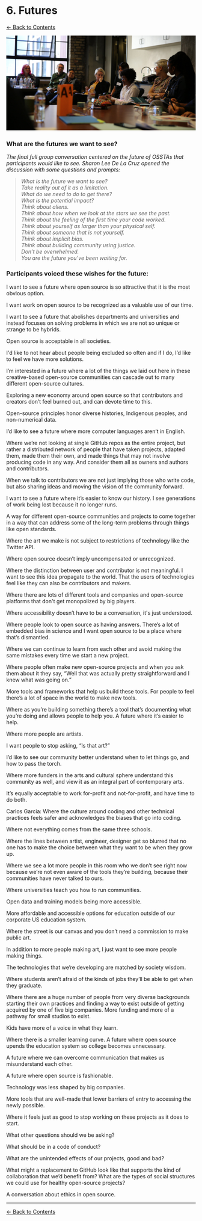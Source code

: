 # 6. Futures

[← Back to Contents](README.md)

![Image description: Eight people are seated in a row in a large room with large windows. A woman with curly hair, a white shirt and glasses is speaking while looking at some notes in her hand. The others are listening to her intently.](images/ossta_table_5.jpg)

### What are the futures we want to see?

*The final full group conversation centered on the future of OSSTAs that participants would like to see. Sharon Lee De La Cruz opened the discussion with some questions and prompts:*

> *What is the future we want to see?<br />
> Take reality out of it as a limitation.<br />
> What do we need to do to get there?<br />
> What is the potential impact?<br />
> Think about aliens.<br />
> Think about how when we look at the stars we see the past.<br />
> Think about the feeling of the first time your code worked.<br />
> Think about yourself as larger than your physical self.<br />
> Think about someone that is not yourself.<br />
> Think about implicit bias.<br />
> Think about building community using justice.<br />
> Don’t be overwhelmed.<br />
> You are the future you’ve been waiting for.*


### Participants voiced these wishes for the future:

I want to see a future where open source is so attractive that it is the most obvious option.

I want work on open source to be recognized as a valuable use of our time.

I want to see a future that abolishes departments and universities and instead focuses on solving problems in which we are not so unique or strange to be hybrids.

Open source is acceptable in all societies.

I'd like to not hear about people being excluded so often and if I do, I’d like to feel we have more solutions.

I’m interested in a future where a lot of the things we laid out here in these creative-based open-source communities can cascade out to many different open-source cultures.

Exploring a new economy around open source so that contributors and creators don’t feel burned out, and can devote time to this.

Open-source principles honor diverse histories, Indigenous peoples, and non-numerical data.

I’d like to see a future where more computer languages aren’t in English.

Where we’re not looking at single GitHub repos as the entire project, but rather a distributed network of people that have taken projects, adapted them, made them their own, and made things that may not involve producing code in any way. And consider them all as owners and authors and contributors. 

When we talk to contributors we are not just implying those who write code, but also sharing ideas and moving the vision of the community forward.

I want to see a future where it’s easier to know our history. I see generations of work being lost because it no longer runs.

A way for different open-source communities and projects to come together in a way that can address some of the long-term problems through things like open standards.

Where the art we make is not subject to restrictions of technology like the Twitter API.

Where open source doesn’t imply uncompensated or unrecognized.

Where the distinction between user and contributor is not meaningful. I want to see this idea propagate to the world. That the users of technologies feel like they can also be contributors and makers.

Where there are lots of different tools and companies and open-source platforms that don't get monopolized by big players.

Where accessibility doesn’t have to be a conversation, it's just understood.

Where people look to open source as having answers. There’s a lot of embedded bias in science and I want open source to be a place where that’s dismantled.

Where we can continue to learn from each other and avoid making the same mistakes every time we start a new project.

Where people often make new open-source projects and when you ask them about it they say, “Well that was actually pretty straightforward and I knew what was going on.”

More tools and frameworks that help us build these tools. For people to feel there’s a lot of space in the world to make new tools.

Where as you’re building something there’s a tool that’s documenting what you’re doing and allows people to help you. A future where it’s easier to help.

Where more people are artists.

I want people to stop asking, “Is that art?”

I’d like to see our community better understand when to let things go, and how to pass the torch.

Where more funders in the arts and cultural sphere understand this community as well, and view it as an integral part of contemporary arts.

It’s equally acceptable to work for-profit and not-for-profit, and have time to do both.

Carlos Garcia: Where the culture around coding and other technical practices feels safer and acknowledges the biases that go into coding.

Where not everything comes from the same three schools.

Where the lines between artist, engineer, designer get so blurred that no one has to make the choice between what they want to be when they grow up.

Where we see a lot more people in this room who we don’t see right now because we’re not even aware of the tools they’re building, because their communities have never talked to ours.

Where universities teach you how to run communities.

Open data and training models being more accessible.

More affordable and accessible options for education outside of our corporate US education system.

Where the street is our canvas and you don’t need a commission to make public art.

In addition to more people making art, I just want to see more people making things.

The technologies that we’re developing are matched by society wisdom.

Where students aren’t afraid of the kinds of jobs they’ll be able to get when they graduate.

Where there are a huge number of people from very diverse backgrounds starting their own practices and finding a way to exist outside of getting acquired by one of five big companies. More funding and more of a pathway for small studios to exist.

Kids have more of a voice in what they learn.

Where there is a smaller learning curve. A future where open source upends the education system so college becomes unnecessary.

A future where we can overcome communication that makes us misunderstand each other.

A future where open source is fashionable.

Technology was less shaped by big companies.

More tools that are well-made that lower barriers of entry to accessing the newly possible.

Where it feels just as good to stop working on these projects as it does to start.

What other questions should we be asking?

What should be in a code of conduct?

What are the unintended effects of our projects, good and bad?

What might a replacement to GitHub look like that supports the kind of collaboration that we’d benefit from? What are the types of social structures we could use for healthy open-source projects?

A conversation about ethics in open source.

---

[← Back to Contents](README.md)